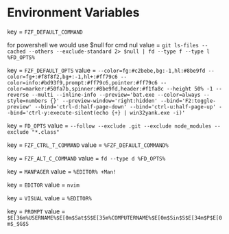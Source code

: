 # Environment Variables

key   = `FZF_DEFAULT_COMMAND`

for powershell we would use $null for cmd nul
value = `git ls-files --cached --others --exclude-standard 2> $null | fd --type f --type l %FD_OPTS%`

key   = `FZF_DEFAULT_OPTS`
value = `--color=fg:#c2bebe,bg:-1,hl:#8be9fd --color=fg+:#f8f8f2,bg+:-1,hl+:#ff79c6 --color=info:#bd93f9,prompt:#ff79c6,pointer:#ff79c6 --color=marker:#50fa7b,spinner:#8be9fd,header:#f1fa8c --height 50% -1 --reverse --multi --inline-info --preview='bat.exe --color=always --style=numbers {}' --preview-window='right:hidden' --bind='F2:toggle-preview' --bind='ctrl-d:half-page-down' --bind='ctrl-u:half-page-up' --bind='ctrl-y:execute-silent(echo {+} | win32yank.exe -i)'`

key   = `FD_OPTS`
value = `--follow --exclude .git --exclude node_modules --exclude "*.class"`

key   = `FZF_CTRL_T_COMMAND`
value = `%FZF_DEFAULT_COMMAND%`

key   = `FZF_ALT_C_COMMAND`
value = `fd --type d %FD_OPTS%`

key   = `MANPAGER`
value = `%EDITOR% +Man!`

key   = `EDITOR`
value = `nvim`

key   = `VISUAL`
value = `%EDITOR%`

key   = `PROMPT`
value = `$E[36m%USERNAME%$E[0m$Sat$S$E[35m%COMPUTERNAME%$E[0m$Sin$S$E[34m$P$E[0m$_$G$S`
